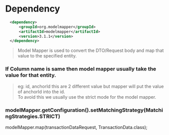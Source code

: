 # Dependency 
``` xml
  <dependency>
      <groupId>org.modelmapper</groupId>
      <artifactId>modelmapper</artifactId>
      <version>3.1.1</version>
  </dependency>
```

> Model Mapper is used to convert the DTO/Request body and map that value 
> to the specified entity. 

### If Column name is same then model mapper usually take the value for that entity.
> eg: id, anchorId this are 2 different value but mapper will put the value of anchorId into the id.      
> To avoid this we usually use the strict mode for the model mapper.

### **modelMapper.getConfiguration().setMatchingStrategy(MatchingStrategies.STRICT)**
modelMapper.map(transactionDataRequest, TransactionData.class);
